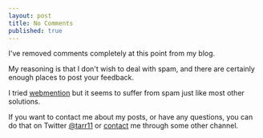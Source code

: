 ```yaml
---
layout: post
title: No Comments
published: true
---
```

I've removed comments completely at this point from my blog.

My reasoning is that I don't wish to deal with spam, and there are
certainly enough places to post your feedback.

I tried [webmention](https://indiewebcamp.com/Webmention) but it seems
to suffer from spam just like most other solutions.

If you want to contact me about my posts, or have any questions, you can do that on Twitter [@tarr11](https://twitter.com/tarr11) or [contact](/contact.html) me through some other channel.

